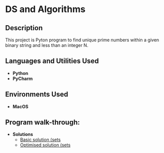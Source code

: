 <h1>DS and Algorithms</h1>


<h2>Description</h2> This project is Pyton program to find unique prime numbers within a 
given binary string and less than an integer N.
<br />


<h2>Languages and Utilities Used</h2>

- <b>Python
- PyCharm</b> 

<h2>Environments Used </h2>

- <b>MacOS</b>

<h2>Program walk-through:</h2>

- <b>Solutions</b>
  - [Basic solution (sets](https://github.com/levnnaz/DS-and-Algorithms/blob/main/Basic%20Solution%201%20(sets).py)
  - [Optimised solution (sets](https://github.com/levnnaz/DS-and-Algorithms/blob/main/Optimised%20solution%20(sets)%20.py)



<!--
 ```diff
- text in red
+ text in green
! text in orange
# text in gray
@@ text in purple (and bold)@@
```
--!>
